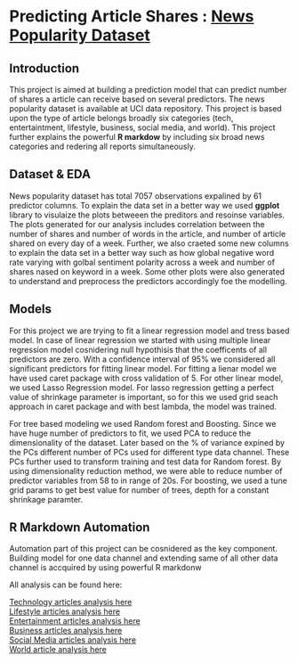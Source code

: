 # Predicting Article Shares : [News Popularity Dataset](https://archive.ics.uci.edu/ml/datasets/Online+News+Popularity)

## Introduction
This project is aimed at building a prediction model that can predict number of shares a article can receive based on several predictors. The news popularity dataset is available at UCI data repository. This project is based upon the type of article belongs broadly six categories (tech, entertaintment, lifestyle, business, social media, and world). This project further explains the powerful **R markdow** by including six broad news categories and redering all reports simultaneously. 

## Dataset & EDA
News popularity dataset has total 7057 observations expalined by 61 predictor columns. To explain the data set in a better way we used **ggplot** library to visulaize the plots betweeen the preditors and resoinse variables. The plots generated for our analysis includes correlation between the number of shares and number of words in the article, and number of article shared on every day of a week. Further, we also craeted some new columns to explain the data set in a better way such as how global negative word rate varying with golbal sentiment polarity across a week and number of shares nased on keyword in a week. Some other plots were also generated to understand and preprocess the predictors accordingly foe the modelling.

## Models  
For this project we are trying to fit a linear regression model and tress based model. In case of linear regression we started with using multiple linear regression model cosnidering null hypothisis that the coefficents of all predictors are zero. With a confidence interval of 95% we considered all significant predictors for fitting linear model. For fitting a lienar model we have used caret package with cross validation of 5.
For other linear model, we used Lasso Regression model. For lasso regression getting a perfect value of shrinkage parameter is important, so for this we used grid seach approach in caret package and with best lambda, the model was trained.

For tree based modeling we used Random forest and Boosting. Since we have huge number of predictors to fit, we used PCA to reduce the dimensionality of the dataset. Later based on the % of variance expined by the PCs different number of PCs used for different type data channel. These PCs further used to transform training and test data for Random forest. By using dimensionality reduction method, we were able to reduce number of predictor variables from 58 to in range of 20s.
For boosting, we used a tune grid params to get best value for number of trees, depth for a constant shrinkage paramter.

## R Markdown Automation  
Automation part of this project can be cosnidered as the key component. Building model for one data channel and extending same of all other data channel is accquired by using powerful R markdonw

All analysis can be found here:

[Technology articles analysis here](https://sbgadhwala.github.io/ST558_Project3/data_channel_is_tech.html)  
[Lifestyle articles analysis here](https://sbgadhwala.github.io/ST558_Project3/data_channel_is_lifestyle.html)  
[Entertainment articles analysis here](https://sbgadhwala.github.io/ST558_Project3/data_channel_is_entertainment.html)  
[Business articles analysis here](https://sbgadhwala.github.io/ST558_Project3/data_channel_is_bus.html)  
[Social Media articles analysis here](https://sbgadhwala.github.io/ST558_Project3/data_channel_is_socmed.html)  
[World article analysis here](https://sbgadhwala.github.io/ST558_Project3/data_channel_is_world.html)  
